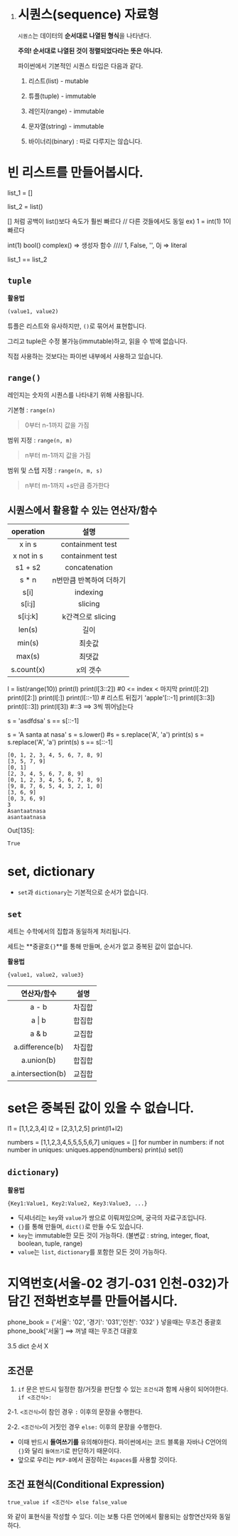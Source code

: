 1. # 시퀀스(sequence) 자료형

   `시퀀스`는 데이터의 **순서대로 나열된 형식**을 나타낸다. 

   **주의! 순서대로 나열된 것이 정렬되었다라는 뜻은 아니다.**

   파이썬에서 기본적인 시퀀스 타입은 다음과 같다.

   1. 리스트(list) - mutable

   2. 튜플(tuple) - immutable

   3. 레인지(range) - immutable

   4. 문자열(string) - immutable

   5. 바이너리(binary) : 따로 다루지는 않습니다.



# 빈 리스트를 만들어봅시다.
list_1 = []        

list_2 = list()    

 [] 처럼 공백이 list()보다 속도가 훨씬 빠르다 // 다른 것들에서도 동일 ex) 1 = int(1) 1이 빠르다
   

int(1) bool() complex() => 생성자 함수 //// 1, False, '', 0j => literal

list_1 == list_2



## `tuple`

**활용법**
```python
(value1, value2)
```

튜플은 리스트와 유사하지만, `()`로 묶어서 표현합니다.

그리고 tuple은 수정 불가능(immutable)하고, 읽을 수 밖에 없습니다.

직접 사용하는 것보다는 파이썬 내부에서 사용하고 있습니다.



##  `range()`

레인지는 숫자의 시퀀스를 나타내기 위해 사용됩니다.

기본형 : `range(n)` 


> 0부터 n-1까지 값을 가짐


범위 지정 : `range(n, m)` 

> n부터 m-1까지 값을 가짐

범위 및 스텝 지정 : `range(n, m, s)`

> n부터 m-1까지 +s만큼 증가한다



## 시퀀스에서 활용할 수 있는 연산자/함수

| operation  |          설명           |
| :--------: | :---------------------: |
|   x in s   |    containment test     |
| x not in s |    containment test     |
|  s1 + s2   |      concatenation      |
|   s * n    | n번만큼 반복하여 더하기 |
|    s[i]    |        indexing         |
|   s[i:j]   |         slicing         |
|  s[i:j:k]  |    k간격으로 slicing    |
|   len(s)   |          길이           |
|   min(s)   |         최솟값          |
|   max(s)   |         최댓값          |
| s.count(x) |        x의 갯수         |





l = list(range(10))
print(l)
print(l[3::2])   #0 <= index < 마지막
print(l[:2])
print(l[2:])
print(l[:])
print(l[::-1])    # 리스트 뒤집기
'apple'[::-1]
print(l[3::3])
print(l[::3])
print(l[3])      #::3 ==> 3씩 뛰어넘는다

s = 'asdfdsa'
s == s[::-1]

s = 'A santa at nasa'
s = s.lower()    #s = s.replace('A', 'a')
print(s)
s = s.replace('A', 'a')
print(s)
s == s[::-1]

```
[0, 1, 2, 3, 4, 5, 6, 7, 8, 9]
[3, 5, 7, 9]
[0, 1]
[2, 3, 4, 5, 6, 7, 8, 9]
[0, 1, 2, 3, 4, 5, 6, 7, 8, 9]
[9, 8, 7, 6, 5, 4, 3, 2, 1, 0]
[3, 6, 9]
[0, 3, 6, 9]
3
Asantaatnasa
asantaatnasa
```

Out[135]:

```
True
```

# set, dictionary

- `set`과 `dictionary`는 기본적으로 순서가 없습니다.



## `set`

세트는 수학에서의 집합과 동일하게 처리됩니다.

세트는 **중괄호`{}`**를 통해 만들며, 순서가 없고 중복된 값이 없습니다.

**활용법**

```python
{value1, value2, value3}
```

|    연산자/함수    |  설명  |
| :---------------: | :----: |
|       a - b       | 차집합 |
|      a \| b       | 합집합 |
|       a & b       | 교집합 |
|  a.difference(b)  | 차집합 |
|    a.union(b)     | 합집합 |
| a.intersection(b) | 교집합 |



# set은 중복된 값이 있을 수 없습니다.
l1 = [1,1,2,3,4]
l2 = [2,3,1,2,5]
print(l1+l2)

numbers = [1,1,2,3,4,5,5,5,5,6,7]
uniques = []
for number in numbers:
    if not number in uniques:
        uniques.append(numbers)
print(u)
set(l)





## `dictionary`)

**활용법**

```python
{Key1:Value1, Key2:Value2, Key3:Value3, ...}
```

- 딕셔너리는 `key`와 `value`가 쌍으로 이뤄져있으며, 궁극의 자료구조입니다.
- `{}`를 통해 만들며, `dict()`로 만들 수도 있습니다.
- `key`는 immutable한 모든 것이 가능하다. (불변값 : string, integer, float, boolean, tuple, range)
- `value`는 `list`, `dictionary`를 포함한 모든 것이 가능하다.





# 지역번호(서울-02 경기-031 인천-032)가 담긴 전화번호부를 만들어봅시다.

phone_book = {'서울': '02', '경기': '031','인천': '032' } 넣을때는 무조건 중괄호
phone_book['서울'] ==> 꺼낼 때는 무조건 대괄호



3.5 dict 순서  X



## 조건문

1. `if` 문은 반드시 일정한 참/거짓을 판단할 수 있는 `조건식`과 함께 사용이 되어야한다. `if <조건식>:`

2-1. `<조건식>`이 참인 경우 `:` 이후의 문장을 수행한다.

2-2. `<조건식>`이 거짓인 경우 `else:` 이후의 문장을 수행한다.

- 이때 반드시 **들여쓰기를** 유의해야한다. 파이썬에서는 코드 블록을 자바나 C언어의 `{}`와 달리 `들여쓰기`로 판단하기 때문이다.
- 앞으로 우리는 `PEP-8`에서 권장하는 `4spaces`를 사용할 것이다.



## 조건 표현식(Conditional Expression)

```
true_value if <조건식> else false_value
```

와 같이 표현식을 작성할 수 있다. 이는 보통 다른 언어에서 활용되는 삼항연산자와 동일하다.